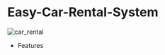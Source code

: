 # Easy-Car-Rental-System
![car_rental](https://github.com/rKaushalya/Easy-Car-Rental-System/assets/121780085/10f610ba-428e-458d-b610-56495b35b2a5)

* Features

